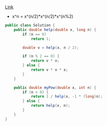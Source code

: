[Link](https://leetcode.com/problems/powx-n/)

* x^n = x^(n/2)*x^(n/2)*x^(n%2)

```java
public class Solution {
    public double help(double x, long n) {
        if (n == 0)
            return 1;

        double v = help(x, n / 2);

        if (n % 2 == 0) {
            return v * v;
        } else {
            return v * v * x;
        }
    }

    public double myPow(double x, int n) {
        if (n < 0) {
            return 1 / help(x, -1 * (long)n);
        } else {
            return help(x, n);
        }
    }
}
```
